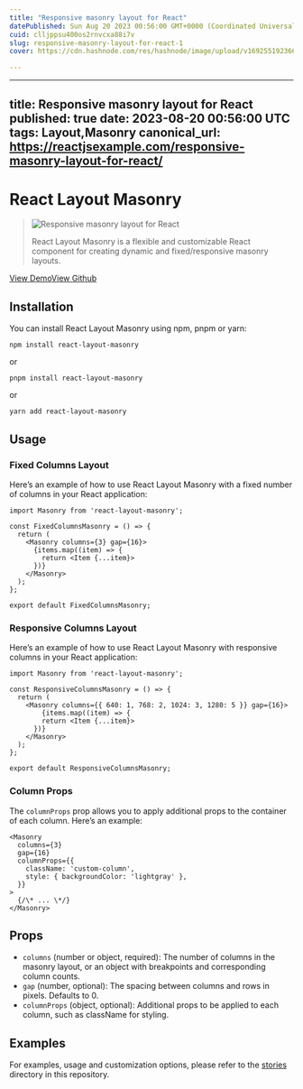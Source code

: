 ```yaml
---
title: "Responsive masonry layout for React"
datePublished: Sun Aug 20 2023 00:56:00 GMT+0000 (Coordinated Universal Time)
cuid: clljppsu400os2rnvcxa88i7v
slug: responsive-masonry-layout-for-react-1
cover: https://cdn.hashnode.com/res/hashnode/image/upload/v1692551923664/785163cb-a153-43a9-9f5f-cbf08113e53c.jpeg

---
```


---
title: Responsive masonry layout for React
published: true
date: 2023-08-20 00:56:00 UTC
tags: Layout,Masonry
canonical_url: https://reactjsexample.com/responsive-masonry-layout-for-react/
---

# React Layout Masonry

> ![Responsive masonry layout for React](https://cdn.hashnode.com/res/hashnode/image/upload/v1692551923664/785163cb-a153-43a9-9f5f-cbf08113e53c.jpeg)
> 
> React Layout Masonry is a flexible and customizable React component for creating dynamic and fixed/responsive masonry layouts.

[View Demo](https://sibiraj-s.github.io/react-layout-masonry/)[View Github](https://github.com/sibiraj-s/react-layout-masonry?ref=reactjsexample.com)

## Installation

You can install React Layout Masonry using npm, pnpm or yarn:

```
npm install react-layout-masonry
```

or

```
pnpm install react-layout-masonry
```

or

```
yarn add react-layout-masonry
```

## Usage

### Fixed Columns Layout

Here’s an example of how to use React Layout Masonry with a fixed number of columns in your React application:

```
import Masonry from 'react-layout-masonry';

const FixedColumnsMasonry = () => {
  return (
    <Masonry columns={3} gap={16}>
      {items.map((item) => {
        return <Item {...item}>
      })}
    </Masonry>
  );
};

export default FixedColumnsMasonry;
```

### Responsive Columns Layout

Here’s an example of how to use React Layout Masonry with responsive columns in your React application:

```
import Masonry from 'react-layout-masonry';

const ResponsiveColumnsMasonry = () => {
  return (
    <Masonry columns={{ 640: 1, 768: 2, 1024: 3, 1280: 5 }} gap={16}>
        {items.map((item) => {
        return <Item {...item}>
      })}
    </Masonry>
  );
};

export default ResponsiveColumnsMasonry;
```

### Column Props

The `columnProps` prop allows you to apply additional props to the container of each column. Here’s an example:

```
<Masonry
  columns={3}
  gap={16}
  columnProps={{
    className: 'custom-column',
    style: { backgroundColor: 'lightgray' },
  }}
>
  {/\* ... \*/}
</Masonry>
```

## Props

- `columns` (number or object, required): The number of columns in the masonry layout, or an object with breakpoints and corresponding column counts.
- `gap` (number, optional): The spacing between columns and rows in pixels. Defaults to 0.
- `columnProps` (object, optional): Additional props to be applied to each column, such as className for styling.

## Examples

For examples, usage and customization options, please refer to the [stories](https://github.com/sibiraj-s/react-layout-masonry/blob/master/stories) directory in this repository.